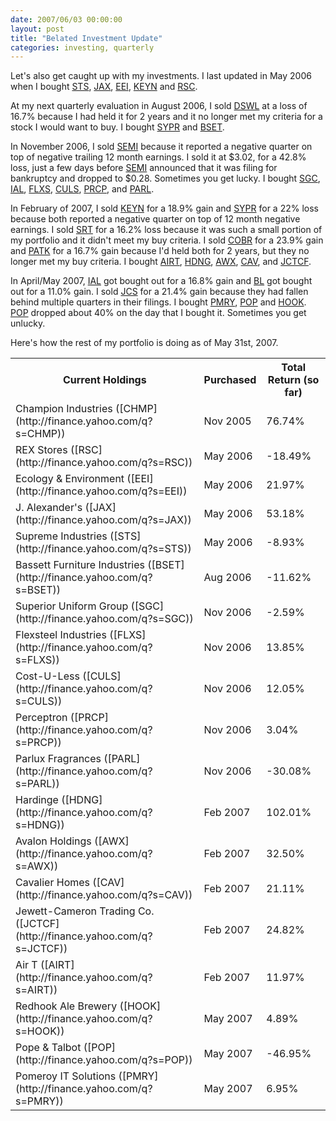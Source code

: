 ```yaml
---
date: 2007/06/03 00:00:00
layout: post
title: "Belated Investment Update"
categories: investing, quarterly
---
```


Let's also get caught up with my investments. I last updated in May 2006 when I bought [STS](http://finance.yahoo.com/q?s=STS), [JAX](http://finance.yahoo.com/q?s=JAX), [EEI](http://finance.yahoo.com/q?s=EEI), [KEYN](http://finance.yahoo.com/q?s=KEYN) and [RSC](http://finance.yahoo.com/q?s=RSC).

At my next quarterly evaluation in August 2006, I sold [DSWL](http://finance.yahoo.com/q?s=DSWL) at a loss of 16.7% because I had held it for 2 years and it no longer met my criteria for a stock I would want to buy. I bought [SYPR](http://finance.yahoo.com/q?s=SYPR) and [BSET](http://finance.yahoo.com/q?s=BSET).

In November 2006, I sold [SEMI](http://finance.yahoo.com/q?s=SEMI.PK) because it reported a negative quarter on top of negative trailing 12 month earnings. I sold it at $3.02, for a 42.8% loss, just a few days before [SEMI](http://finance.yahoo.com/q?s=SEMI.PK) announced that it was filing for bankruptcy and dropped to $0.28. Sometimes you get lucky. I bought [SGC](http://finance.yahoo.com/q?s=SGC), [IAL](http://finance.yahoo.com/q?s=IAL), [FLXS](http://finance.yahoo.com/q?s=FLXS), [CULS](http://finance.yahoo.com/q?s=CULS), [PRCP](http://finance.yahoo.com/q?s=PRCP), and [PARL](http://finance.yahoo.com/q?s=PARL).

In February of 2007, I sold [KEYN](http://finance.yahoo.com/q?s=KEYN) for a 18.9% gain and [SYPR](http://finance.yahoo.com/q?s=SYPR) for a 22% loss because both reported a negative quarter on top of 12 month negative earnings. I sold [SRT](http://finance.yahoo.com/q?s=SRT) for a 16.2% loss because it was such a small portion of my portfolio and it didn't meet my buy criteria. I sold [COBR](http://finance.yahoo.com/q?s=COBR) for a 23.9% gain and [PATK](http://finance.yahoo.com/q?s=PATK) for a 16.7% gain because I'd held both for 2 years, but they no longer met my buy criteria. I bought [AIRT](http://finance.yahoo.com/q?s=AIRT), [HDNG](http://finance.yahoo.com/q?s=HDNG), [AWX](http://finance.yahoo.com/q?s=AWX), [CAV](http://finance.yahoo.com/q?s=CAV), and [JCTCF](http://finance.yahoo.com/q?s=JCTCF).

In April/May 2007, [IAL](http://finance.yahoo.com/q?s=IAL) got bought out for a 16.8% gain and [BL](http://finance.yahoo.com/q?s=BL) got bought out for a 11.0% gain. I sold [JCS](http://finance.yahoo.com/q?s=JCS) for a 21.4% gain because they had fallen behind multiple quarters in their filings. I bought [PMRY](http://finance.yahoo.com/q?s=PMRY), [POP](http://finance.yahoo.com/q?s=POP) and [HOOK](http://finance.yahoo.com/q?s=HOOK). [POP](http://finance.yahoo.com/q?s=POP) dropped about 40% on the day that I bought it. Sometimes you get unlucky.

Here's how the rest of my portfolio is doing as of May 31st, 2007.

<table cellspacing="0" summary="Stocks I currently own."> <tr> <th>Current Holdings</th>  <th>Purchased</th>  <th>Total Return (so far)</th> </tr>  <tr class="list-odd">  <td>Champion Industries ([CHMP](http://finance.yahoo.com/q?s=CHMP))</td>  <td>Nov 2005</td>  <td>76.74%</td> </tr>  <tr class="list-even"> <td>REX Stores ([RSC](http://finance.yahoo.com/q?s=RSC))</td>  <td>May 2006</td> <td>-18.49%</td> </tr>  <tr class="list-odd"> <td>Ecology &amp; Environment ([EEI](http://finance.yahoo.com/q?s=EEI))</td>  <td>May 2006</td> <td>21.97%</td> </tr>  <tr class="list-even"> <td>J. Alexander's ([JAX](http://finance.yahoo.com/q?s=JAX))</td>  <td>May 2006</td>  <td>53.18%</td> </tr>  <tr class="list-odd"> <td>Supreme Industries ([STS](http://finance.yahoo.com/q?s=STS))</td>  <td>May 2006</td>  <td>-8.93%</td> </tr>  <tr class="list-even"> <td>Bassett Furniture Industries ([BSET](http://finance.yahoo.com/q?s=BSET))</td>  <td>Aug 2006</td>  <td>-11.62%</td> </tr>  <tr class="list-odd"> <td>Superior Uniform Group ([SGC](http://finance.yahoo.com/q?s=SGC))</td>  <td>Nov 2006</td>  <td>-2.59%</td> </tr>  <tr class="list-even"> <td>Flexsteel Industries ([FLXS](http://finance.yahoo.com/q?s=FLXS))</td> <td>Nov 2006</td>  <td>13.85%</td> </tr>  <tr class="list-odd"> <td>Cost-U-Less ([CULS](http://finance.yahoo.com/q?s=CULS))</td>  <td>Nov 2006</td>  <td>12.05%</td> </tr>  <tr class="list-even"> <td>Perceptron ([PRCP](http://finance.yahoo.com/q?s=PRCP))</td> <td>Nov 2006</td>  <td>3.04%</td> </tr>  <tr class="list-odd"> <td>Parlux Fragrances ([PARL](http://finance.yahoo.com/q?s=PARL))</td>  <td>Nov 2006</td>  <td>-30.08%</td> </tr>  <tr class="list-even"> <td>Hardinge ([HDNG](http://finance.yahoo.com/q?s=HDNG))</td> <td>Feb 2007</td>  <td>102.01%</td> </tr>  <tr class="list-odd"> <td>Avalon Holdings ([AWX](http://finance.yahoo.com/q?s=AWX))</td>  <td>Feb 2007</td>  <td>32.50%</td> </tr>  <tr class="list-even"> <td>Cavalier Homes ([CAV](http://finance.yahoo.com/q?s=CAV))</td> <td>Feb 2007</td>  <td>21.11%</td> </tr>  <tr class="list-odd"> <td>Jewett-Cameron Trading Co. ([JCTCF](http://finance.yahoo.com/q?s=JCTCF))</td>  <td>Feb 2007</td>  <td>24.82%</td> </tr>  <tr class="list-even"> <td>Air T ([AIRT](http://finance.yahoo.com/q?s=AIRT))</td> <td>Feb 2007</td>  <td>11.97%</td> </tr>  <tr class="list-odd"> <td>Redhook Ale Brewery ([HOOK](http://finance.yahoo.com/q?s=HOOK))</td>  <td>May 2007</td>  <td>4.89%</td> </tr>  <tr class="list-even"> <td>Pope &amp; Talbot ([POP](http://finance.yahoo.com/q?s=POP))</td> <td>May 2007</td>  <td>-46.95%</td> </tr>  <tr class="list-odd"> <td>Pomeroy IT Solutions ([PMRY](http://finance.yahoo.com/q?s=PMRY))</td>  <td>May 2007</td>  <td>6.95%</td> </tr>  </table>
